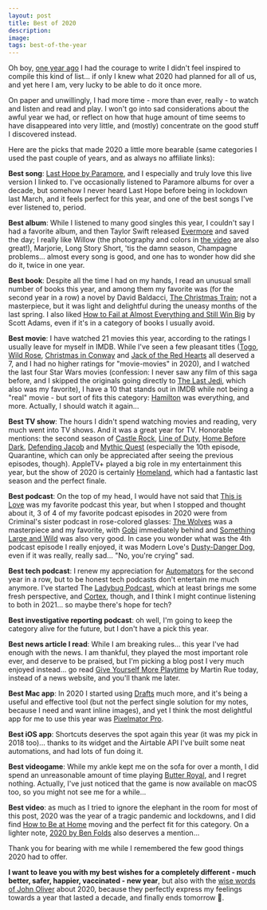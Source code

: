 ```yaml
---
layout: post
title: Best of 2020
description:
image:
tags: best-of-the-year
---
```

Oh boy, [one year ago](https://cdf1982.com/2019/12/31/best_of_2019.html) I had the courage to write I didn't feel inspired to compile this kind of list... if only I knew what 2020 had planned for all of us, and yet here I am, very lucky to be able to do it once more.

On paper and unwillingly, I had more time - more than ever, really - to watch and listen and read and play. I won't go into sad considerations about the awful year we had, or reflect on how that huge amount of time seems to have disappeared into very little, and (mostly) concentrate on the good stuff I discovered instead.

Here are the picks that made 2020 a little more bearable (same categories I used the past couple of years, and as always no affiliate links):

**Best song**: [Last Hope by Paramore](https://www.youtube.com/watch?v=XoYu7K6Ywkg), and I especially and truly love this live version I linked to. I've occasionally listened to Paramore albums for over a decade, but somehow I never heard Last Hope before being in lockdown last March, and it feels perfect for this year, and one of the best songs I've ever listened to, period.

**Best album**: While I listened to many good singles this year, I couldn't say I had a favorite album, and then Taylor Swift released [Evermore](https://music.apple.com/it/album/evermore/1544268281) and saved the day; I really like Willow (the photography and colors in [the video](https://www.youtube.com/watch?v=RsEZmictANA) are also great!), Marjorie, Long Story Short, 'tis the damn season, Champagne problems... almost every song is good, and one has to wonder how did she do it, twice in one year.

**Best book**: Despite all the time I had on my hands, I read an unusual small number of books this year, and among them my favorite was (for the second year in a row) a novel by David Baldacci, [The Christmas Train](https://www.goodreads.com/book/show/126185.The_Christmas_Train); not a masterpiece, but it was light and delightful during the uneasy months of the last spring. I also liked [How to Fail at Almost Everything and Still Win Big](https://www.goodreads.com/book/show/17859574-how-to-fail-at-almost-everything-and-still-win-big) by Scott Adams, even if it's in a category of books I usually avoid.

**Best movie**: I have watched 21 movies this year, according to the ratings I usually leave for myself in IMDB. While I've seen a few pleasant titles ([Togo](https://www.imdb.com/title/tt5116302/), [Wild Rose](https://www.imdb.com/title/tt5117428/?ref_=rt_li_tt), [Christmas in Conway](https://www.imdb.com/title/tt3072182/?ref_=rt_li_tt) and [Jack of the Red Hearts](https://www.imdb.com/title/tt3833520/?ref_=rt_li_tt) all deserved a 7, and I had no higher ratings for "movie-movies" in 2020), and I watched the last four Star Wars movies (confession: I never saw any film of this saga before, and I skipped the originals going directly to [The Last Jedi](https://www.imdb.com/title/tt2527336/?ref_=rt_li_tt), which also was my favorite), I have a 10 that stands out in IMDB while not being a "real" movie - but sort of fits this category: [Hamilton](https://www.imdb.com/title/tt8503618/?ref_=rt_li_tt) was everything, and more. Actually, I should watch it again...

**Best TV show**: The hours I didn't spend watching movies and reading, very much went into TV shows. And it was a great year for TV. Honorable mentions: the second season of [Castle Rock](https://www.imdb.com/title/tt6548228/?ref_=rt_li_tt), [Line of Duty](https://www.imdb.com/title/tt2303687/?ref_=rt_li_tt), [Home Before Dark](https://www.imdb.com/title/tt6053512/?ref_=rt_li_tt), [Defending Jacob](https://www.imdb.com/title/tt2304589/?ref_=rt_li_tt) and [Mythic Quest](https://www.imdb.com/title/tt8879940/?ref_=rt_li_tt) (especially the 10th episode, Quarantine, which can only be appreciated after seeing the previous episodes, though). AppleTV+ played a big role in my entertainment this year, but the show of 2020 is certainly [Homeland](https://www.imdb.com/title/tt7126670/?ref_=rt_li_tt), which had a fantastic last season and the perfect finale.

**Best podcast**: On the top of my head, I would have not said that [This is Love](https://thisislovepodcast.com) was my favorite podcast this year, but when I stopped and thought about it, 3 of 4 of my favorite podcast episodes in 2020 were from Criminal's sister podcast in rose-colored glasses: [The Wolves](https://overcast.fm/+Ll7tTmN0Q) was a masterpiece and my favorite, with [Gobi](https://overcast.fm/+Ll7s8tH3A) immediately behind and [Something Large and Wild](https://thisislovepodcast.com/something-large-and-wild-2) was also very good. In case you wonder what was the 4th podcast episode I really enjoyed, it was Modern Love's [Dusty-Danger Dog](https://overcast.fm/+dvmPoeEv4), even if it was really, really sad... "No, you're crying" sad.

**Best tech podcast**: I renew my appreciation for [Automators](https://www.relay.fm/automators) for the second year in a row, but to be honest tech podcasts don't entertain me much anymore. I've started The [Ladybug Podcast](https://www.ladybug.dev), which at least brings me some fresh perspective, and [Cortex](https://www.relay.fm/cortex), though, and I think I might continue listening to both in 2021... so maybe there's hope for tech?

**Best investigative reporting podcast**: oh well, I'm going to keep the category alive for the future, but I don't have a pick this year.

**Best news article I read**: While I am breaking rules... this year I've had enough with the news. I am thankful, they played the most important role ever, and deserve to be praised, but I'm picking a blog post I very much enjoyed instead... go read [Give Yourself More Playtime](https://martinrue.com/give-yourself-more-playtime/) by Martin Rue today, instead of a news website, and you'll thank me later.

**Best Mac app**: In 2020 I started using [Drafts](https://getdrafts.com) much more, and it's being a useful and effective tool (but not the perfect single solution for my notes, because I need and want inline images), and yet I think the most delightful app for me to use this year was [Pixelmator Pro](https://www.pixelmator.com/pro/).

**Best iOS app**: Shortcuts deserves the spot again this year (it was my pick in 2018 too)... thanks to its widget and the Airtable API I've built some neat automations, and had lots of fun doing it.

**Best videogame**: While my ankle kept me on the sofa for over a month, I did spend an unreasonable amount of time playing [Butter Royal](https://apps.apple.com/us/app/butter-royale/id1464623715), and I regret nothing. Actually, I've just noticed that the game is now available on macOS too, so you might not see me for a while...

**Best video**: as much as I tried to ignore the elephant in the room for most of this post, 2020 was the year of a tragic pandemic and lockdowns, and I did find [How to Be at Home](https://youtu.be/OT40Rmjwd-Q) moving and the perfect fit for this category. On a lighter note, [2020 by Ben Folds](https://www.youtube.com/watch?v=4znKUAMFY9A) also deserves a mention...

Thank you for bearing with me while I remembered the few good things 2020 had to offer.

**I want to leave you with my best wishes for a completely different - much better, safer, happier, vaccinated - new year**, but also with the [wise words of John Oliver](https://www.youtube.com/watch?v=3t9FZ7uHIns) about 2020, because they perfectly express my feelings towards a year that lasted a decade, and finally ends tomorrow 🍾.